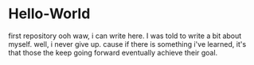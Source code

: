 # Hello-World
first repository 
ooh waw, i can write here.
I was told to write a bit about myself.
well, i never give up. cause if there is something i've learned, it's that those the keep going forward 
eventually achieve their goal. 
